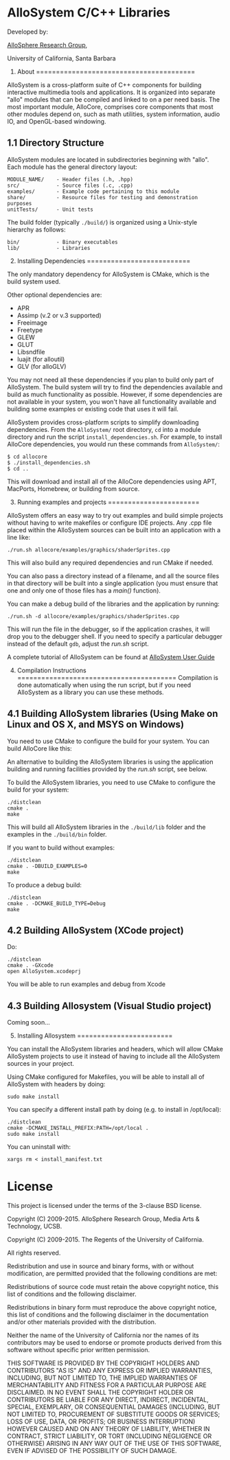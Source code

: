 # AlloSystem C/C++ Libraries

Developed by:

[AlloSphere Research Group](http://www.allosphere.ucsb.edu/),

University of California, Santa Barbara


1. About
========================================

AlloSystem is a cross-platform suite of C++ components for building interactive multimedia tools and applications. It is organized into separate "allo" modules that can be compiled and linked to on a per need basis. The most important module, AlloCore, comprises core components that most other modules depend on, such as math utilities, system information, audio IO, and OpenGL-based windowing.


1.1 Directory Structure
----------------------------------------

AlloSystem modules are located in subdirectories beginning with "allo". Each module has the general directory layout:

	MODULE_NAME/	- Header files (.h, .hpp)
	src/			- Source files (.c, .cpp)
	examples/		- Example code pertaining to this module
	share/			- Resource files for testing and demonstration purposes
	unitTests/		- Unit tests

The build folder (typically `./build/`) is organized using a Unix-style hierarchy as follows:

	bin/			- Binary executables
	lib/			- Libraries


2. Installing Dependencies
==========================

The only mandatory dependency for AlloSystem is CMake, which is the build system used.

Other optional dependencies are:
 * APR
 * Assimp (v.2 or v.3 supported)
 * Freeimage
 * Freetype
 * GLEW
 * GLUT
 * Libsndfile
 * luajit (for alloutil)
 * GLV (for alloGLV)

You may not need all these dependencies if you plan to build only part of AlloSystem. The build system will try to find the dependencies available and build as much functionality as possible. However, if some dependencies are not available in your system, you won't have all functionality available and building some examples or existing code that uses it will fail.

AlloSystem provides cross-platform scripts to simplify downloading dependencies. From the `AlloSystem/` root directory, `cd` into a module directory and run the script `install_dependencies.sh`. For example, to install AlloCore dependencies, you would run these commands from `AlloSystem/`:

	$ cd allocore
	$ ./install_dependencies.sh
	$ cd ..

This will download and install all of the AlloCore dependencies using APT, MacPorts, Homebrew, or building from source.

3. Running examples and projects
=======================

AlloSystem offers an easy way to try out examples and build simple projects without having to write makefiles or configure IDE projects. Any .cpp file placed within the AlloSystem sources can be built into an application with a line like:

	./run.sh allocore/examples/graphics/shaderSprites.cpp

This will also build any required dependencies and run CMake if needed.

You can also pass a directory instead of a filename, and all the source files in that directory will be built into a single application (you must ensure that one and only one of those files has a *main()* function).

You can make a debug build of the libraries and the application by running:

	./run.sh -d allocore/examples/graphics/shaderSprites.cpp

This will run the file in the debugger, so if the application crashes, it will drop you to the debugger shell. If you need to specify a particular debugger instead of the default `gdb`, adjust the *run.sh* script.

A complete tutorial of AlloSystem can be found at [AlloSystem User Guide](http://mantaraya36.gitbooks.io/allosystem-user-guide/content/)


4. Compilation Instructions
========================================
Compilation is done automatically when using the run script, but if you need AlloSystem as a library you can use these methods.


4.1 Building AlloSystem libraries (Using Make on Linux and OS X, and MSYS on Windows)
----------------------------------------

You need to use CMake to configure the build for your system. You can build AlloCore like this:

An alternative to building the AlloSystem libraries is using the application building and running facilities provided by the *run.sh* script, see below.

To build the AlloSystem libraries, you need to use CMake to configure the build for your system:

	./distclean
	cmake .
	make

This will build all AlloSystem libraries in the `./build/lib` folder and the examples in the `./build/bin` folder.

If you want to build without examples:

	./distclean
	cmake . -DBUILD_EXAMPLES=0
	make

To produce a debug build:

	./distclean
	cmake . -DCMAKE_BUILD_TYPE=Debug
	make

4.2 Building AlloSystem (XCode project)
----------------------------------------

Do:

	./distclean
	cmake . -GXcode
	open AlloSystem.xcodeprj

You will be able to run examples and debug from Xcode

4.3 Building Allosystem (Visual Studio project)
----------------------------------------

Coming soon...

5. Installing Allosystem
========================

You can install the AlloSystem libraries and headers, which will allow CMake AlloSystem projects to use it instead of having to include all the AlloSystem sources in your project.

Using CMake configured for Makefiles, you will be able to install all of AlloSystem with headers by doing:

	sudo make install

You can specify a different install path by doing (e.g. to install in /opt/local):

	./distclean
	cmake -DCMAKE_INSTALL_PREFIX:PATH=/opt/local .
	sudo make install

You can uninstall with:

	xargs rm < install_manifest.txt

License
======
This project is licensed under the terms of the 3-clause BSD license.

Copyright (C) 2009-2015. AlloSphere Research Group, Media Arts & Technology, UCSB.

Copyright (C) 2009-2015. The Regents of the University of California.

All rights reserved.

Redistribution and use in source and binary forms, with or without
modification, are permitted provided that the following conditions are met:

Redistributions of source code must retain the above copyright notice,
this list of conditions and the following disclaimer.

Redistributions in binary form must reproduce the above copyright
notice, this list of conditions and the following disclaimer in the
documentation and/or other materials provided with the distribution.

Neither the name of the University of California nor the names of its
contributors may be used to endorse or promote products derived from
this software without specific prior written permission.

THIS SOFTWARE IS PROVIDED BY THE COPYRIGHT HOLDERS AND CONTRIBUTORS "AS IS"
AND ANY EXPRESS OR IMPLIED WARRANTIES, INCLUDING, BUT NOT LIMITED TO, THE
IMPLIED WARRANTIES OF MERCHANTABILITY AND FITNESS FOR A PARTICULAR PURPOSE
ARE DISCLAIMED. IN NO EVENT SHALL THE COPYRIGHT HOLDER OR CONTRIBUTORS BE
LIABLE FOR ANY DIRECT, INDIRECT, INCIDENTAL, SPECIAL, EXEMPLARY, OR
CONSEQUENTIAL DAMAGES (INCLUDING, BUT NOT LIMITED TO, PROCUREMENT OF
SUBSTITUTE GOODS OR SERVICES; LOSS OF USE, DATA, OR PROFITS; OR BUSINESS
INTERRUPTION) HOWEVER CAUSED AND ON ANY THEORY OF LIABILITY, WHETHER IN
CONTRACT, STRICT LIABILITY, OR TORT (INCLUDING NEGLIGENCE OR OTHERWISE)
ARISING IN ANY WAY OUT OF THE USE OF THIS SOFTWARE, EVEN IF ADVISED OF THE
POSSIBILITY OF SUCH DAMAGE.


